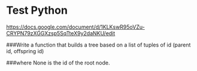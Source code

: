 # Test Python

https://docs.google.com/document/d/1KLKswR95oVZu-CRYPN79zXGGXzsp5SqTteX9y2daNKU/edit

###Write a function that builds a tree based on a list of tuples of id (parent id, offspring id)

###where None is the id of the root node.


